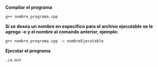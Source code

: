 **Compilar el programa**
``` bash
g++ nombre_programa.cpp
```
**Si se desea un nombre en específico para el archivo ejecutable se le agrega -o y el nombre al comando anterior, ejemplo:**
``` bash
g++ nombre_programa.cpp -o nombreEjecutable
```
**Ejecutar el programa**
``` bash
./a.out
```
